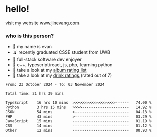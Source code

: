 # hello!

visit my website www.jinevang.com

### who is this person?
- 🦦 my name is evan                                                                  
- 🫒 recently graduated CSSE student from UWB
- 🥕 full-stack software dev enjoyer
- 🍚 c++, typescript/react, js, php, learning python
- 🎹 take a look at my [album rating list](https://bit.ly/albumratings)
- 🧋 take a look at my [drink ratings](https://bit.ly/drinkratings) (rated out of 7)

<!---
jinevang/jinevang is a ✨ special ✨ repository because its `README.md` (this file) appears on your GitHub profile.
You can click the Preview link to take a look at your changes.
--->
<!--START_SECTION:waka-->

```txt
From: 23 October 2024 - To: 03 November 2024

Total Time: 21 hrs 39 mins

TypeScript    16 hrs 10 mins  >>>>>>>>>>>>>>>>>>>------   74.00 %
Python        3 hrs 15 mins   >>>>---------------------   14.92 %
JSON          54 mins         >------------------------   04.13 %
PHP           43 mins         >------------------------   03.29 %
JavaScript    15 mins         -------------------------   01.19 %
CSS           14 mins         -------------------------   01.12 %
Other         12 mins         -------------------------   00.93 %
```

<!--END_SECTION:waka-->

